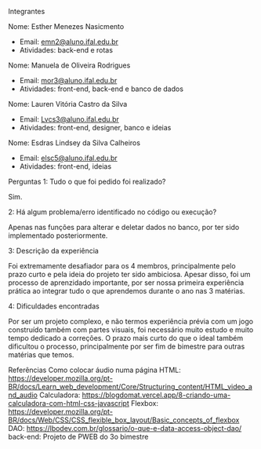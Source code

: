 Integrantes
  
  Nome: Esther Menezes Nasicmento
  - Email: emn2@aluno.ifal.edu.br
  - Atividades: back-end e rotas
  
  Nome: Manuela de Oliveira Rodrigues
  - Email: mor3@aluno.ifal.edu.br
  - Atividades: front-end, back-end e banco de dados

  Nome: Lauren Vitória Castro da Silva 
  - Email: Lvcs3@aluno.ifal.edu.br
  - Atividades: front-end, designer, banco e ideias

  Nome: Esdras Lindsey da Silva Calheiros
  - Email: elsc5@aluno.ifal.edu.br
  - Atividades: front-end, ideias

Perguntas
1: Tudo o que foi pedido foi realizado?

Sim. 

2: Há algum problema/erro identificado no código ou execução?

Apenas nas funções para alterar e deletar dados no banco, por ter sido implementado posteriormente.

3: Descrição da experiência

Foi extremamente desafiador para os 4 membros, principalmente pelo prazo curto e pela ideia do projeto ter sido ambiciosa.
Apesar disso, foi um processo de aprenzidado importante, por ser nossa primeira experiência prática ao integrar tudo o que
aprendemos durante o ano nas 3 matérias.

4: Dificuldades encontradas

Por ser um projeto complexo, e não termos experiência prévia com um jogo construído também com partes visuais,
foi necessário muito estudo e muito tempo dedicado a correções. O prazo mais curto do que o ideal também dificultou
o processo, principalmente por ser fim de bimestre para outras matérias que temos.

Referências
Como colocar áudio numa página HTML:
https://developer.mozilla.org/pt-BR/docs/Learn_web_development/Core/Structuring_content/HTML_video_and_audio
Calculadora:
https://blogdomat.vercel.app/8-criando-uma-calculadora-com-html-css-javascript
Flexbox:
https://developer.mozilla.org/pt-BR/docs/Web/CSS/CSS_flexible_box_layout/Basic_concepts_of_flexbox
DAO:
https://lbodev.com.br/glossario/o-que-e-data-access-object-dao/
back-end: Projeto de PWEB do 3o bimestre

